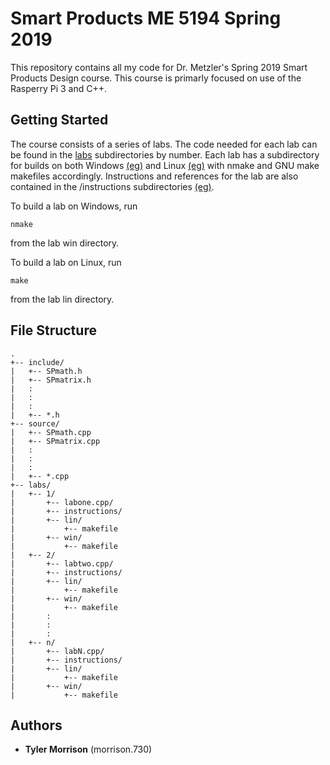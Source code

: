 # Smart Products ME 5194 Spring 2019

This repository contains all my code for Dr. Metzler's Spring 2019 Smart Products Design course. This course is primarly focused on use of the Rasperry Pi 3 and C++.

## Getting Started

The course consists of a series of labs. The code needed for each lab can be found in the [labs](labs/) subdirectories by number. Each lab has a subdirectory for builds on both Windows [(eg)](labs/1/win/) and Linux [(eg)](labs/2/lin/) with nmake and GNU make makefiles accordingly. Instructions and references for the lab are also contained in the /instructions subdirectories [(eg)](labs/1/instructions/).

To build a lab on Windows, run 

```
nmake
```

from the lab win directory.


To build a lab on Linux, run 

```
make
```

from the lab lin directory.

## File Structure

```
.
+-- include/
|   +-- SPmath.h
|   +-- SPmatrix.h
|   :
|   :
|   :
|   +-- *.h
+-- source/
|   +-- SPmath.cpp
|   +-- SPmatrix.cpp
|   :
|   :
|   :
|   +-- *.cpp
+-- labs/
|   +-- 1/
|       +-- labone.cpp/
|       +-- instructions/
|       +-- lin/
|           +-- makefile
|       +-- win/
|           +-- makefile
|   +-- 2/
|       +-- labtwo.cpp/
|       +-- instructions/
|       +-- lin/
|           +-- makefile
|       +-- win/
|           +-- makefile
|       :
|       :
|       :
|   +-- n/
|       +-- labN.cpp/
|       +-- instructions/
|       +-- lin/
|           +-- makefile
|       +-- win/
|           +-- makefile
```

## Authors

* **Tyler Morrison** (morrison.730)
